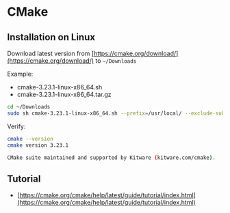 # CMake

## Installation on Linux

Download latest version from [https://cmake.org/download/](https://cmake.org/download/) to `~/Downloads`

Example:

- cmake-3.23.1-linux-x86_64.sh
- cmake-3.23.1-linux-x86_64.tar.gz

```sh
cd ~/Downloads
sudo sh cmake-3.23.1-linux-x86_64.sh --prefix=/usr/local/ --exclude-subdir
```

Verify:

```sh
cmake --version
cmake version 3.23.1

CMake suite maintained and supported by Kitware (kitware.com/cmake).

```

## Tutorial

- [https://cmake.org/cmake/help/latest/guide/tutorial/index.html](https://cmake.org/cmake/help/latest/guide/tutorial/index.html)
